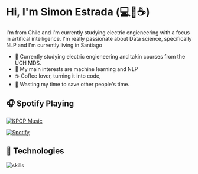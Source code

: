# Hi, I'm Simon Estrada (💻💖☕)


I'm from Chile and i'm currently studying electric engieneering with a focus in artifical intelligence. I'm really passionate about Data science, specifically NLP and I'm currently living in Santiago




- 💝 Currently studying electric engieneering and takin courses from the UCH MDS.
- 💼 My main interests are machine learning and NLP
- ☕ Coffee lover, turning it into code,
- 🎯 Wasting my time to save other people's time.

## 🎧 Spotify Playing

[![KPOP Music](https://img.shields.io/badge/KPOP%20Music-%231DB954.svg?&style=flat-square&logo=spotify&logoColor=white)](https://open.spotify.com/playlist/2DFExFNWYOwQMZy6wUeCxX?si=s1Ndgj8hTg-r8zLlvRgv1Q)

[![Spotify](https://readme-spotify.warengonzaga.com/api/spotify)](https://open.spotify.com/user/vmt7lpqdatuelp2chw7ur2p2l)

## 🔧 Technologies

![skills](https://skillicons.dev/icons?i=html,wordpress,mysql,py,md,git,vscode&theme=light)




